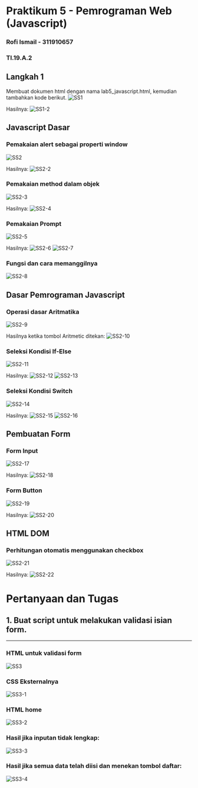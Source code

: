 # Praktikum 5 - Pemrograman Web (Javascript)

### Rofi Ismail - 311910657

### TI.19.A.2

## Langkah 1
Membuat dokumen html dengan nama lab5_javascript.html, kemudian tambahkan kode berikut.
![SS1](https://user-images.githubusercontent.com/56240078/115953644-f1d40680-a516-11eb-92a7-ac779dc601ed.jpg)

Hasilnya:
![SS1-2](https://user-images.githubusercontent.com/56240078/115953645-f39dca00-a516-11eb-9731-8284fe21549e.jpg)


## Javascript Dasar

### Pemakaian alert sebagai properti window
![SS2](https://user-images.githubusercontent.com/56240078/115953646-f5678d80-a516-11eb-95c9-4d7a72facfc9.jpg)

Hasilnya:
![SS2-2](https://user-images.githubusercontent.com/56240078/115953647-f6002400-a516-11eb-8b45-e46f642a652a.jpg)

### Pemakaian method dalam objek
![SS2-3](https://user-images.githubusercontent.com/56240078/115953648-f698ba80-a516-11eb-98b5-f32e8d732de7.jpg)

Hasilnya:
![SS2-4](https://user-images.githubusercontent.com/56240078/115953650-f7315100-a516-11eb-9fbf-f2c6932dd440.jpg)

### Pemakaian Prompt
![SS2-5](https://user-images.githubusercontent.com/56240078/115953651-f7c9e780-a516-11eb-9e21-cec377ccbd0d.jpg)

Hasilnya:
![SS2-6](https://user-images.githubusercontent.com/56240078/115953652-f8fb1480-a516-11eb-96a2-629f6befc16d.jpg)
![SS2-7](https://user-images.githubusercontent.com/56240078/115953653-f993ab00-a516-11eb-9188-52711d9c0a5e.jpg)

### Fungsi dan cara memanggilnya
![SS2-8](https://user-images.githubusercontent.com/56240078/115953654-fa2c4180-a516-11eb-920c-a68943cf7d73.jpg)

## Dasar Pemrograman Javascript

### Operasi dasar Aritmatika
![SS2-9](https://user-images.githubusercontent.com/56240078/115953655-fb5d6e80-a516-11eb-865c-3a5645b2230b.jpg)

Hasilnya ketika tombol Aritmetic ditekan:
![SS2-10](https://user-images.githubusercontent.com/56240078/115953656-fbf60500-a516-11eb-861e-3e88137b2769.jpg)

### Seleksi Kondisi If-Else
![SS2-11](https://user-images.githubusercontent.com/56240078/115953657-fc8e9b80-a516-11eb-9e97-7fc251e0015d.jpg)

Hasilnya:
![SS2-12](https://user-images.githubusercontent.com/56240078/115953658-fdbfc880-a516-11eb-8090-6c36675f18b5.jpg)
![SS2-13](https://user-images.githubusercontent.com/56240078/115953660-fe585f00-a516-11eb-972c-7d5042db9a58.jpg)

### Seleksi Kondisi Switch
![SS2-14](https://user-images.githubusercontent.com/56240078/115953661-fef0f580-a516-11eb-9f17-e66d2c604e9a.jpg)

Hasilnya:
![SS2-15](https://user-images.githubusercontent.com/56240078/115953662-00222280-a517-11eb-890f-e2ed354a73cd.jpg)
![SS2-16](https://user-images.githubusercontent.com/56240078/115953663-00bab900-a517-11eb-83b6-b8637f6e3c21.jpg)

## Pembuatan Form

### Form Input
![SS2-17](https://user-images.githubusercontent.com/56240078/115953665-01534f80-a517-11eb-957e-e1d60fe1d8c8.jpg)

Hasilnya:
![SS2-18](https://user-images.githubusercontent.com/56240078/115953666-02847c80-a517-11eb-8c38-b3220c629d6a.jpg)

### Form Button
![SS2-19](https://user-images.githubusercontent.com/56240078/115953667-031d1300-a517-11eb-80c1-ba136f1227fc.jpg)

Hasilnya:
![SS2-20](https://user-images.githubusercontent.com/56240078/115953668-04e6d680-a517-11eb-9850-e60e30f70181.jpg)

## HTML DOM

### Perhitungan otomatis menggunakan checkbox
![SS2-21](https://user-images.githubusercontent.com/56240078/115953669-057f6d00-a517-11eb-97fa-1cd1cfa26aef.jpg)

Hasilnya:
![SS2-22](https://user-images.githubusercontent.com/56240078/115953671-07493080-a517-11eb-8faf-098552b5dbdb.jpg)

# Pertanyaan dan Tugas
## 1. Buat script untuk melakukan validasi isian form.
---

### HTML untuk validasi form
![SS3](https://user-images.githubusercontent.com/56240078/115996328-0abce480-a609-11eb-8b37-23414e429864.jpg)

### CSS Eksternalnya
![SS3-1](https://user-images.githubusercontent.com/56240078/115996332-0d1f3e80-a609-11eb-99d4-3f24fe391b6d.jpg)

### HTML home 
![SS3-2](https://user-images.githubusercontent.com/56240078/115996334-0e506b80-a609-11eb-802b-70af609c9ace.jpg)

### Hasil jika inputan tidak lengkap:
![SS3-3](https://user-images.githubusercontent.com/56240078/115996336-0f819880-a609-11eb-9c7c-826ca7153211.jpg)

### Hasil jika semua data telah diisi dan menekan tombol daftar:
![SS3-4](https://user-images.githubusercontent.com/56240078/115996338-101a2f00-a609-11eb-80e9-de49baad68be.jpg)
